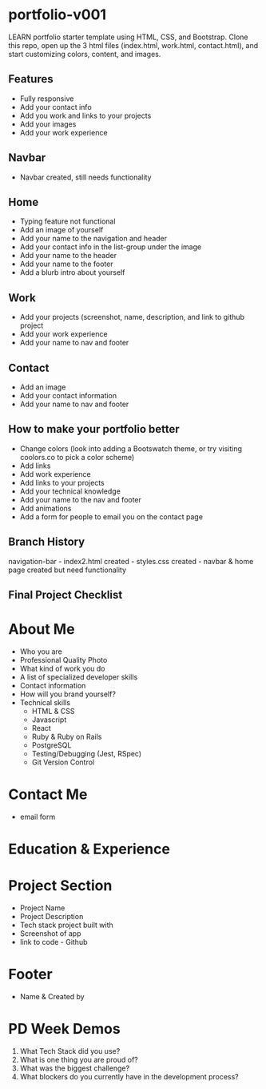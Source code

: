 # portfolio-v001

LEARN portfolio starter template using HTML, CSS, and Bootstrap. Clone this repo, open up the 3 html files (index.html, work.html, contact.html), and start customizing colors, content, and images.

## Features

- Fully responsive
- Add your contact info
- Add you work and links to your projects
- Add your images
- Add your work experience

## Navbar 
- Navbar created, still needs functionality

## Home

- Typing feature not functional
- Add an image of yourself
- Add your name to the navigation and header
- Add your contact info in the list-group under the image
- Add your name to the header
- Add your name to the footer
- Add a blurb intro about yourself

## Work

- Add your projects (screenshot, name, description, and link to github project
- Add your work experience
- Add your name to nav and footer

## Contact

- Add an image
- Add your contact information
- Add your name to nav and footer

## How to make your portfolio better

- Change colors (look into adding a Bootswatch theme, or try visiting coolors.co to pick a color scheme)
- Add links
- Add work experience
- Add links to your projects
- Add your technical knowledge
- Add your name to the nav and footer
- Add animations
- Add a form for people to email you on the contact page

## Branch History
navigation-bar
    - index2.html created
    - styles.css created
    - navbar & home page created but need functionality

## Final Project Checklist

# About Me
- Who you are
- Professional Quality Photo
- What kind of work you do
- A list of specialized developer skills
- Contact information
- How will you brand yourself?
- Technical skills
    - HTML & CSS
    - Javascript 
    - React 
    - Ruby & Ruby on Rails
    - PostgreSQL
    - Testing/Debugging (Jest, RSpec)
    - Git Version Control 

# Contact Me
- email form

# Education & Experience

# Project Section
- Project Name
- Project Description
- Tech stack project built with
- Screenshot of app
- link to code - Github

# Footer
- Name & Created by

# PD Week Demos
1. What Tech Stack did you use?
2. What is one thing you are proud of?
3. What was the biggest challenge?
4. What blockers do you currently have in the development process?